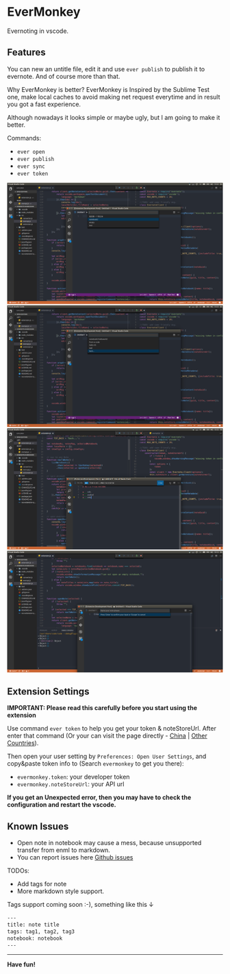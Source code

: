 # EverMonkey

Evernoting in vscode.

## Features

You can new an untitle file, edit it and use `ever publish` to publish it to evernote. And of course more than that.

Why EverMonkey is better? EverMonkey is Inspired by the Sublime Test one, make local caches to avoid making net request everytime and in result
you got a fast experience. 

Although nowadays it looks simple or maybe ugly, but I am going to make it better. 


Commands:
* `ever open` 
* `ever publish`
* `ever sync`
* `ever token`

![open-notebook](assets/opennotebooks.png)
![open-note](assets/opennote.png)
![update-note](assets/updatenote.png)
![create-note](assets/createnote.png)


## Extension Settings

**IMPORTANT: Please read this carefully before you start using the extension**

Use command `ever token` to help you get your token & noteStoreUrl. After enter that command (Or your can visit the page directly - [China](https://app.yinxiang.com/api/DeveloperToken.action) | [Other Countries](https://www.evernote.com/api/DeveloperToken.action)).

Then open your user setting by `Preferences: Open User Settings`, and copy&paste token info to (Search `evermonkey` to get you there):

* `evermonkey.token`: your developer token
* `evermonkey.noteStoreUrl`: your API url

**If you get an Unexpected error, then you may have to check the configuration and restart the vscode.**

## Known Issues

- Open note in notebook may cause a mess, because unsupported transfer from enml to markdown.
- You can report issues here [Github issues](https://github.com/michalyao/evermonkey/issues)

TODOs:
+ Add tags for note
+ More markdown style support. 

Tags support coming soon :-), something like this ↓

```
---
title: note title
tags: tag1, tag2, tag3
notebook: notebook
---
```

-----------------------------------------------------------------------------------------------------------

**Have fun!**

